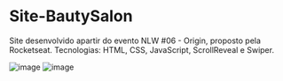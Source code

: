 # Site-BautySalon
Site desenvolvido apartir do evento NLW #06 - Origin, proposto pela Rocketseat.
Tecnologias: HTML, CSS, JavaScript, ScrollReveal e Swiper.

![image](https://user-images.githubusercontent.com/90939916/183263683-6a30251d-2e27-4e07-90b5-c286b72781a8.png)
![image](https://user-images.githubusercontent.com/90939916/183263632-3c953b07-7ed9-45bb-8570-cfc3bfbf925c.png)
